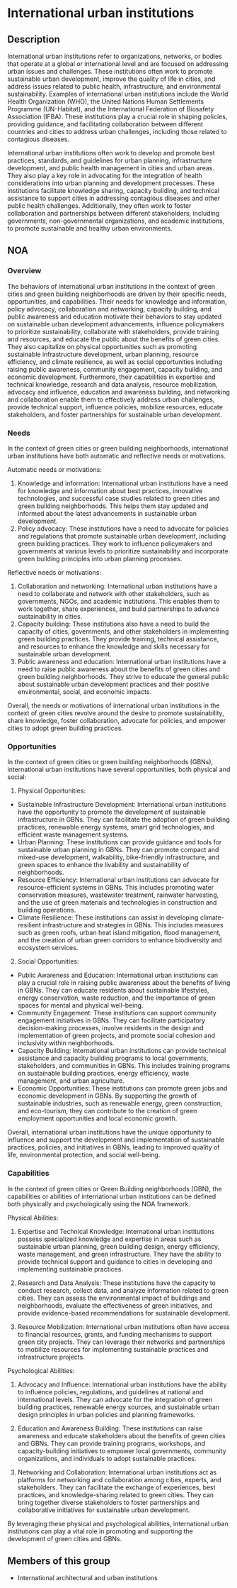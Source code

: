 # International urban institutions

## Description

International urban institutions refer to organizations, networks, or bodies that operate at a global or international level and are focused on addressing urban issues and challenges. These institutions often work to promote sustainable urban development, improve the quality of life in cities, and address issues related to public health, infrastructure, and environmental sustainability. Examples of international urban institutions include the World Health Organization (WHO), the United Nations Human Settlements Programme (UN-Habitat), and the International Federation of Biosafety Association (IFBA). These institutions play a crucial role in shaping policies, providing guidance, and facilitating collaboration between different countries and cities to address urban challenges, including those related to contagious diseases.

International urban institutions often work to develop and promote best practices, standards, and guidelines for urban planning, infrastructure development, and public health management in cities and urban areas. They also play a key role in advocating for the integration of health considerations into urban planning and development processes. These institutions facilitate knowledge sharing, capacity building, and technical assistance to support cities in addressing contagious diseases and other public health challenges. Additionally, they often work to foster collaboration and partnerships between different stakeholders, including governments, non-governmental organizations, and academic institutions, to promote sustainable and healthy urban environments.

## NOA

### Overview

The behaviors of international urban institutions in the context of green cities and green building neighborhoods are driven by their specific needs, opportunities, and capabilities. Their needs for knowledge and information, policy advocacy, collaboration and networking, capacity building, and public awareness and education motivate their behaviors to stay updated on sustainable urban development advancements, influence policymakers to prioritize sustainability, collaborate with stakeholders, provide training and resources, and educate the public about the benefits of green cities. They also capitalize on physical opportunities such as promoting sustainable infrastructure development, urban planning, resource efficiency, and climate resilience, as well as social opportunities including raising public awareness, community engagement, capacity building, and economic development. Furthermore, their capabilities in expertise and technical knowledge, research and data analysis, resource mobilization, advocacy and influence, education and awareness building, and networking and collaboration enable them to effectively address urban challenges, provide technical support, influence policies, mobilize resources, educate stakeholders, and foster partnerships for sustainable urban development.

### Needs

In the context of green cities or green building neighborhoods, international urban institutions have both automatic and reflective needs or motivations.

Automatic needs or motivations:
1. Knowledge and information: International urban institutions have a need for knowledge and information about best practices, innovative technologies, and successful case studies related to green cities and green building neighborhoods. This helps them stay updated and informed about the latest advancements in sustainable urban development.
2. Policy advocacy: These institutions have a need to advocate for policies and regulations that promote sustainable urban development, including green building practices. They work to influence policymakers and governments at various levels to prioritize sustainability and incorporate green building principles into urban planning processes.

Reflective needs or motivations:
1. Collaboration and networking: International urban institutions have a need to collaborate and network with other stakeholders, such as governments, NGOs, and academic institutions. This enables them to work together, share experiences, and build partnerships to advance sustainability in cities.
2. Capacity building: These institutions also have a need to build the capacity of cities, governments, and other stakeholders in implementing green building practices. They provide training, technical assistance, and resources to enhance the knowledge and skills necessary for sustainable urban development.
3. Public awareness and education: International urban institutions have a need to raise public awareness about the benefits of green cities and green building neighborhoods. They strive to educate the general public about sustainable urban development practices and their positive environmental, social, and economic impacts.

Overall, the needs or motivations of international urban institutions in the context of green cities revolve around the desire to promote sustainability, share knowledge, foster collaboration, advocate for policies, and empower cities to adopt green building practices.

### Opportunities

In the context of green cities or green building neighborhoods (GBNs), international urban institutions have several opportunities, both physical and social:

1. Physical Opportunities:
- Sustainable Infrastructure Development: International urban institutions have the opportunity to promote the development of sustainable infrastructure in GBNs. They can facilitate the adoption of green building practices, renewable energy systems, smart grid technologies, and efficient waste management systems.
- Urban Planning: These institutions can provide guidance and tools for sustainable urban planning in GBNs. They can promote compact and mixed-use development, walkability, bike-friendly infrastructure, and green spaces to enhance the livability and sustainability of neighborhoods.
- Resource Efficiency: International urban institutions can advocate for resource-efficient systems in GBNs. This includes promoting water conservation measures, wastewater treatment, rainwater harvesting, and the use of green materials and technologies in construction and building operations.
- Climate Resilience: These institutions can assist in developing climate-resilient infrastructure and strategies in GBNs. This includes measures such as green roofs, urban heat island mitigation, flood management, and the creation of urban green corridors to enhance biodiversity and ecosystem services.

2. Social Opportunities:
- Public Awareness and Education: International urban institutions can play a crucial role in raising public awareness about the benefits of living in GBNs. They can educate residents about sustainable lifestyles, energy conservation, waste reduction, and the importance of green spaces for mental and physical well-being.
- Community Engagement: These institutions can support community engagement initiatives in GBNs. They can facilitate participatory decision-making processes, involve residents in the design and implementation of green projects, and promote social cohesion and inclusivity within neighborhoods.
- Capacity Building: International urban institutions can provide technical assistance and capacity building programs to local governments, stakeholders, and communities in GBNs. This includes training programs on sustainable building practices, energy efficiency, waste management, and urban agriculture.
- Economic Opportunities: These institutions can promote green jobs and economic development in GBNs. By supporting the growth of sustainable industries, such as renewable energy, green construction, and eco-tourism, they can contribute to the creation of green employment opportunities and local economic growth.

Overall, international urban institutions have the unique opportunity to influence and support the development and implementation of sustainable practices, policies, and initiatives in GBNs, leading to improved quality of life, environmental protection, and social well-being.

### Capabilities

In the context of green cities or Green Building neighborhoods (GBN), the capabilities or abilities of international urban institutions can be defined both physically and psychologically using the NOA framework. 

Physical Abilities:
1. Expertise and Technical Knowledge: International urban institutions possess specialized knowledge and expertise in areas such as sustainable urban planning, green building design, energy efficiency, waste management, and green infrastructure. They have the ability to provide technical support and guidance to cities in developing and implementing sustainable practices.

2. Research and Data Analysis: These institutions have the capacity to conduct research, collect data, and analyze information related to green cities. They can assess the environmental impact of buildings and neighborhoods, evaluate the effectiveness of green initiatives, and provide evidence-based recommendations for sustainable development.

3. Resource Mobilization: International urban institutions often have access to financial resources, grants, and funding mechanisms to support green city projects. They can leverage their networks and partnerships to mobilize resources for implementing sustainable practices and infrastructure projects.

Psychological Abilities:
1. Advocacy and Influence: International urban institutions have the ability to influence policies, regulations, and guidelines at national and international levels. They can advocate for the integration of green building practices, renewable energy sources, and sustainable urban design principles in urban policies and planning frameworks.

2. Education and Awareness Building: These institutions can raise awareness and educate stakeholders about the benefits of green cities and GBNs. They can provide training programs, workshops, and capacity-building initiatives to empower local governments, community organizations, and individuals to adopt sustainable practices.

3. Networking and Collaboration: International urban institutions act as platforms for networking and collaboration among cities, experts, and stakeholders. They can facilitate the exchange of experiences, best practices, and knowledge-sharing related to green cities. They can bring together diverse stakeholders to foster partnerships and collaborative initiatives for sustainable urban development.

By leveraging these physical and psychological abilities, international urban institutions can play a vital role in promoting and supporting the development of green cities and GBNs.

## Members of this group

* International architectural and urban institutions